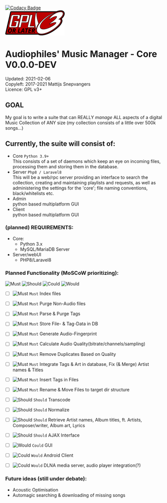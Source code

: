 [![Codacy Badge](https://api.codacy.com/project/badge/Grade/d0d4ba2150274a66b9871a7f071fae39)](https://www.codacy.com/app/pegasus.ict/AMM?utm_source=github.com&utm_medium=referral&utm_content=pegasusict/AMM&utm_campaign=badger)  
![GPL v3+](img/gplv3-or-later.svg)
# Audiophiles' Music Manager - Core V0.0.0-DEV
Updated: 2021-02-06   
Copyleft: 2017-2021 Mattijs Snepvangers  
Licence: GPL v3+ 

## GOAL
My goal is to write a suite that can REALLY _manage_ ALL aspects of a digital Music Collection of ANY size (my
collection consists of a little over 500k songs...)

## Currently, the suite will consist of:
 * Core `Python 3.9+`  
   This consists of a set of daemons which keep an eye on incoming files, processing them and storing them in the database.
 * Server `Php8 / Laravel8`  
   This will be a web/rpc server providing an interface to search the collection, creating and maintaining playlists and requests, as well as administering the settings for the 'core'; file naming conventions, black/whitelists etc.
 * Admin  
   python based multiplatform GUI
 * Client  
   python based multiplatform GUI

### (planned) REQUIREMENTS:
* Core:
    * Python 3.x
    * MySQL/MariaDB Server
* Server/webUI
    * PHP8/Laravel8

### Planned Functionality (MoSCoW prioritizing):
![Must](https://via.placeholder.com/60x40/ff0000/000000?text=Must) ![Should](https://via.placeholder.com/80x40/ff6600/000000?text=Should) ![Could](https://via.placeholder.com/80x40/ffff00/000000?text=Could) ![Would](https://via.placeholder.com/80x40/00ff00/000000?text=Would)
 -[ ] ![Must](https://via.placeholder.com/15/f00?text=+) `Must` Index files
 -[ ] ![Must](https://via.placeholder.com/15/f00?text=+) `Must` Purge Non-Audio files 
 -[ ] ![Must](https://via.placeholder.com/15/f00?text=+) `Must` Parse & Purge Tags
 -[ ] ![Must](https://via.placeholder.com/15/f00?text=+) `Must` Store File- & Tag-Data in DB
 -[ ] ![Must](https://via.placeholder.com/15/f00?text=+) `Must` Generate Audio-Fingerprint
 -[ ] ![Must](https://via.placeholder.com/15/f00?text=+) `Must` Calculate Audio Quality(bitrate/channels/sampling)
 -[ ] ![Must](https://via.placeholder.com/15/f00?text=+) `Must` Remove Duplicates Based on Quality
 -[ ] ![Must](https://via.placeholder.com/15/f00?text=+) `Must` Integrate Tags & Art in database, Fix (& Merge) Artist names & Titles
 -[ ] ![Must](https://via.placeholder.com/15/f00?text=+) `Must` Insert Tags in Files
 -[ ] ![Must](https://via.placeholder.com/15/f00?text=+) `Must` Rename & Move Files to target dir structure

 -[ ] ![Should](https://via.placeholder.com/15/f60?text=+) `Should` Transcode
 -[ ] ![Should](https://via.placeholder.com/15/f60?text=+) `Should` Normalize
 -[ ] ![Should](https://via.placeholder.com/15/f60?text=+) `Should` Retrieve Artist names, Album titles, ft. Artists, Composer/writer, Album art, Lyrics
 -[ ] ![Should](https://via.placeholder.com/15/f60?text=+) `Should` AJAX Interface
  
 -[ ] ![Would](https://via.placeholder.com/15/ff0?text=+) `Could` GUI 

 -[ ] ![Could](https://via.placeholder.com/15/0f0?text=+) `Would` Android Client
 -[ ] ![Could](https://via.placeholder.com/15/0f0?text=+) `Would` DLNA media server, audio player integration(?)

### Future ideas (still under debate):

* Acoustic Optimisation
* Automagic searching & downloading of missing songs
